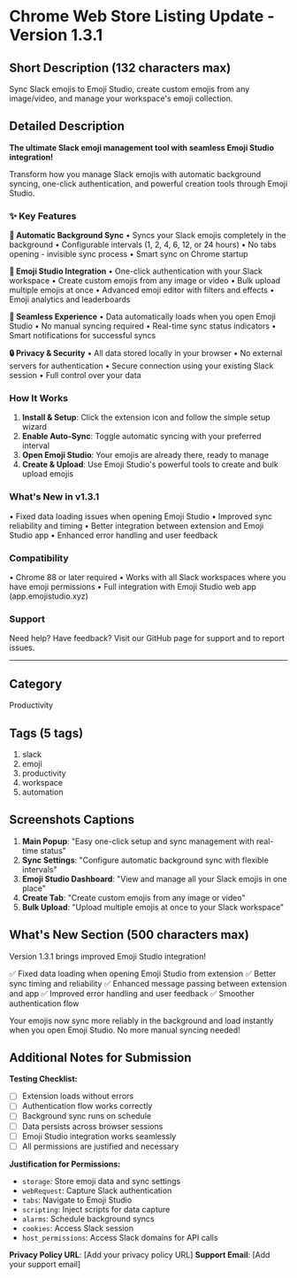 # Chrome Web Store Listing Update - Version 1.3.1

## Short Description (132 characters max)
Sync Slack emojis to Emoji Studio, create custom emojis from any image/video, and manage your workspace's emoji collection.

## Detailed Description

**The ultimate Slack emoji management tool with seamless Emoji Studio integration!**

Transform how you manage Slack emojis with automatic background syncing, one-click authentication, and powerful creation tools through Emoji Studio.

### ✨ Key Features

**🔄 Automatic Background Sync**
• Syncs your Slack emojis completely in the background
• Configurable intervals (1, 2, 4, 6, 12, or 24 hours)
• No tabs opening - invisible sync process
• Smart sync on Chrome startup

**🎨 Emoji Studio Integration** 
• One-click authentication with your Slack workspace
• Create custom emojis from any image or video
• Bulk upload multiple emojis at once
• Advanced emoji editor with filters and effects
• Emoji analytics and leaderboards

**🚀 Seamless Experience**
• Data automatically loads when you open Emoji Studio
• No manual syncing required
• Real-time sync status indicators
• Smart notifications for successful syncs

**🔒 Privacy & Security**
• All data stored locally in your browser
• No external servers for authentication
• Secure connection using your existing Slack session
• Full control over your data

### How It Works

1. **Install & Setup**: Click the extension icon and follow the simple setup wizard
2. **Enable Auto-Sync**: Toggle automatic syncing with your preferred interval
3. **Open Emoji Studio**: Your emojis are already there, ready to manage
4. **Create & Upload**: Use Emoji Studio's powerful tools to create and bulk upload emojis

### What's New in v1.3.1

• Fixed data loading issues when opening Emoji Studio
• Improved sync reliability and timing
• Better integration between extension and Emoji Studio app
• Enhanced error handling and user feedback

### Compatibility

• Chrome 88 or later required
• Works with all Slack workspaces where you have emoji permissions
• Full integration with Emoji Studio web app (app.emojistudio.xyz)

### Support

Need help? Have feedback? Visit our GitHub page for support and to report issues.

---

## Category
Productivity

## Tags (5 tags)
1. slack
2. emoji
3. productivity
4. workspace
5. automation

## Screenshots Captions

1. **Main Popup**: "Easy one-click setup and sync management with real-time status"
2. **Sync Settings**: "Configure automatic background sync with flexible intervals"
3. **Emoji Studio Dashboard**: "View and manage all your Slack emojis in one place"
4. **Create Tab**: "Create custom emojis from any image or video"
5. **Bulk Upload**: "Upload multiple emojis at once to your Slack workspace"

## What's New Section (500 characters max)

Version 1.3.1 brings improved Emoji Studio integration! 

✅ Fixed data loading when opening Emoji Studio from extension
✅ Better sync timing and reliability
✅ Enhanced message passing between extension and app
✅ Improved error handling and user feedback
✅ Smoother authentication flow

Your emojis now sync more reliably in the background and load instantly when you open Emoji Studio. No more manual syncing needed!

## Additional Notes for Submission

**Testing Checklist:**
- [ ] Extension loads without errors
- [ ] Authentication flow works correctly
- [ ] Background sync runs on schedule
- [ ] Data persists across browser sessions
- [ ] Emoji Studio integration works seamlessly
- [ ] All permissions are justified and necessary

**Justification for Permissions:**
- `storage`: Store emoji data and sync settings
- `webRequest`: Capture Slack authentication
- `tabs`: Navigate to Emoji Studio
- `scripting`: Inject scripts for data capture
- `alarms`: Schedule background syncs
- `cookies`: Access Slack session
- `host_permissions`: Access Slack domains for API calls

**Privacy Policy URL**: [Add your privacy policy URL]
**Support Email**: [Add your support email]